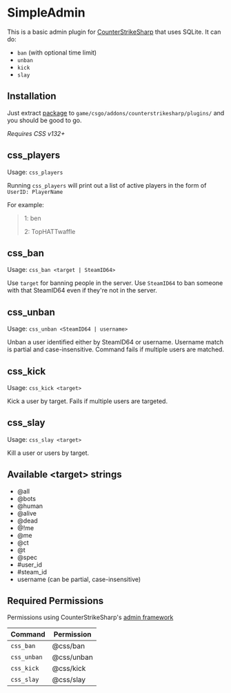 # SimpleAdmin

This is a basic admin plugin for [CounterStrikeSharp](https://docs.cssharp.dev/) that uses SQLite. 
It can do:
- `ban` (with optional time limit)
- `unban`
- `kick`
- `slay`	

## Installation
Just extract [package](https://github.com/connercsbn/SimpleAdmin/releases/) to `game/csgo/addons/counterstrikesharp/plugins/` and you should be good to go. 

*Requires CSS v132+*

## css_players
Usage: `css_players`

Running `css_players` will print out a list of active players in the form of `UserID: PlayerName`

For example:

> 1: ben
> 
> 2: TopHATTwaffle

## css_ban
Usage: `css_ban <target | SteamID64>`

Use `target` for banning people in the server. 
Use `SteamID64` to ban someone with that SteamID64 even if they're not in the server. 

## css_unban
Usage: `css_unban <SteamID64 | username>`

Unban a user identified either by SteamID64 or username. Username match is partial and case-insensitive. Command fails if multiple users are matched.

## css_kick
Usage: `css_kick <target>`

Kick a user by target. Fails if multiple users are targeted.

## css_slay
Usage: `css_slay <target>`

Kill a user or users by target.

##  Available \<target\> strings
 - @all
 - @bots
 - @human
 - @alive
 - @dead
 - @!me
 - @me
 - @ct
 - @t
 - @spec
 - #user_id
 - #steam_id
 - username (can be partial, case-insensitive)




## Required Permissions

Permissions using CounterStrikeSharp's [admin framework](https://docs.cssharp.dev/features/admin-framework/)

|       Command         |       Permission   |
| -------------------   | ------------------ |
| `css_ban`             | @css/ban           |
| `css_unban`           | @css/unban         |
| `css_kick`            | @css/kick          |
| `css_slay`            | @css/slay          |


